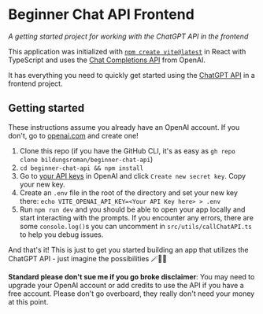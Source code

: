 # Beginner Chat API Frontend

_A getting started project for working with the ChatGPT API in the frontend_

This application was initialized with [`npm create vite@latest`](https://vitejs.dev/guide/) in React with TypeScript and uses the [Chat Completions API](https://platform.openai.com/docs/guides/gpt/chat-completions-api) from OpenAI.

It has everything you need to quickly get started using the [ChatGPT API](https://platform.openai.com/docs/introduction) in a frontend project.

## Getting started

These instructions assume you already have an OpenAI account. If you don't, go to [openai.com](https://openai.com/) and create one!

1. Clone this repo (if you have the GitHub CLI, it's as easy as `gh repo clone bildungsroman/beginner-chat-api`)
2. `cd beginner-chat-api && npm install`
3. Go to [your API keys](https://platform.openai.com/account/api-keys) in OpenAI and click `Create new secret key`. Copy your new key.
4. Create an `.env` file in the root of the directory and set your new key there:
   `echo VITE_OPENAI_API_KEY=<Your API Key here> > .env`
5. Run `npm run dev` and you should be able to open your app locally and start interacting with the prompts. If you encounter any errors, there are some `console.log()`s you can uncomment in `src/utils/callChatAPI.ts` to help you debug issues.

And that's it! This is just to get you started building an app that utilizes the ChatGPT API - just imagine the possibilities 🪄🧙🦄

**Standard please don't sue me if you go broke disclaimer**: You may need to upgrade your OpenAI account or add credits to use the API if you have a free account. Please don't go overboard, they really don't need your money at this point.
